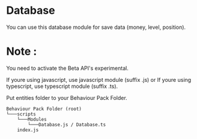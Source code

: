 # Database
You can use this database module for save data (money, level, position).

# Note :
You need to activate the Beta API's experimental.

If youre using javascript, use javascript module (suffix .js) or If youre using typescript, use typescript module (suffix .ts).

Put entities folder to your Behaviour Pack Folder.
```
Behaviour Pack Folder (root)
└───scripts
    └───Modules
        └───Database.js / Database.ts
    index.js
```
